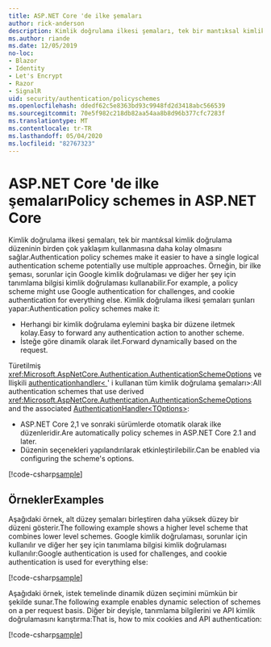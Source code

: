 ```yaml
---
title: ASP.NET Core 'de ilke şemaları
author: rick-anderson
description: Kimlik doğrulama ilkesi şemaları, tek bir mantıksal kimlik doğrulama şemasına sahip olmasını kolaylaştırır
ms.author: riande
ms.date: 12/05/2019
no-loc:
- Blazor
- Identity
- Let's Encrypt
- Razor
- SignalR
uid: security/authentication/policyschemes
ms.openlocfilehash: ddedf62c5e8363bd93c9948fd2d3418abc566539
ms.sourcegitcommit: 70e5f982c218db82aa54aa8b8d96b377cfc7283f
ms.translationtype: MT
ms.contentlocale: tr-TR
ms.lasthandoff: 05/04/2020
ms.locfileid: "82767323"
---
```

# <a name="policy-schemes-in-aspnet-core"></a><span data-ttu-id="374a6-103">ASP.NET Core 'de ilke şemaları</span><span class="sxs-lookup"><span data-stu-id="374a6-103">Policy schemes in ASP.NET Core</span></span>

<span data-ttu-id="374a6-104">Kimlik doğrulama ilkesi şemaları, tek bir mantıksal kimlik doğrulama düzeninin birden çok yaklaşım kullanmasına daha kolay olmasını sağlar.</span><span class="sxs-lookup"><span data-stu-id="374a6-104">Authentication policy schemes make it easier to have a single logical authentication scheme potentially use multiple approaches.</span></span> <span data-ttu-id="374a6-105">Örneğin, bir ilke şeması, sorunlar için Google kimlik doğrulaması ve diğer her şey için tanımlama bilgisi kimlik doğrulaması kullanabilir.</span><span class="sxs-lookup"><span data-stu-id="374a6-105">For example, a policy scheme might use Google authentication for challenges, and cookie authentication for everything else.</span></span> <span data-ttu-id="374a6-106">Kimlik doğrulama ilkesi şemaları şunları yapar:</span><span class="sxs-lookup"><span data-stu-id="374a6-106">Authentication policy schemes make it:</span></span>

* <span data-ttu-id="374a6-107">Herhangi bir kimlik doğrulama eylemini başka bir düzene iletmek kolay.</span><span class="sxs-lookup"><span data-stu-id="374a6-107">Easy to forward any authentication action to another scheme.</span></span>
* <span data-ttu-id="374a6-108">İsteğe göre dinamik olarak ilet.</span><span class="sxs-lookup"><span data-stu-id="374a6-108">Forward dynamically based on the request.</span></span>

<span data-ttu-id="374a6-109">Türetilmiş <xref:Microsoft.AspNetCore.Authentication.AuthenticationSchemeOptions> ve Ilişkili [authenticationhandler\< ](/dotnet/api/microsoft.aspnetcore.authentication.authenticationhandler-1)' i kullanan tüm kimlik doğrulama şemaları>:</span><span class="sxs-lookup"><span data-stu-id="374a6-109">All authentication schemes that use derived <xref:Microsoft.AspNetCore.Authentication.AuthenticationSchemeOptions> and the associated [AuthenticationHandler\<TOptions>](/dotnet/api/microsoft.aspnetcore.authentication.authenticationhandler-1):</span></span>

* <span data-ttu-id="374a6-110">ASP.NET Core 2,1 ve sonraki sürümlerde otomatik olarak ilke düzenleridir.</span><span class="sxs-lookup"><span data-stu-id="374a6-110">Are automatically policy schemes in ASP.NET Core 2.1 and later.</span></span>
* <span data-ttu-id="374a6-111">Düzenin seçenekleri yapılandırılarak etkinleştirilebilir.</span><span class="sxs-lookup"><span data-stu-id="374a6-111">Can be enabled via configuring the scheme's options.</span></span>

[!code-csharp[sample](policyschemes/samples/AuthenticationSchemeOptions.cs?name=snippet)]

## <a name="examples"></a><span data-ttu-id="374a6-112">Örnekler</span><span class="sxs-lookup"><span data-stu-id="374a6-112">Examples</span></span>

<span data-ttu-id="374a6-113">Aşağıdaki örnek, alt düzey şemaları birleştiren daha yüksek düzey bir düzeni gösterir.</span><span class="sxs-lookup"><span data-stu-id="374a6-113">The following example shows a higher level scheme that combines lower level schemes.</span></span> <span data-ttu-id="374a6-114">Google kimlik doğrulaması, sorunlar için kullanılır ve diğer her şey için tanımlama bilgisi kimlik doğrulaması kullanılır:</span><span class="sxs-lookup"><span data-stu-id="374a6-114">Google authentication is used for challenges, and cookie authentication is used for everything else:</span></span>

[!code-csharp[sample](policyschemes/samples/Startup.cs?name=snippet1)]

<span data-ttu-id="374a6-115">Aşağıdaki örnek, istek temelinde dinamik düzen seçimini mümkün bir şekilde sunar.</span><span class="sxs-lookup"><span data-stu-id="374a6-115">The following example enables dynamic selection of schemes on a per request basis.</span></span> <span data-ttu-id="374a6-116">Diğer bir deyişle, tanımlama bilgilerini ve API kimlik doğrulamasını karıştırma:</span><span class="sxs-lookup"><span data-stu-id="374a6-116">That is, how to mix cookies and API authentication:</span></span>

 <!-- REVIEW, missing If set in public Func<HttpContext, string> ForwardDefaultSelector -->

[!code-csharp[sample](policyschemes/samples/Startup.cs?name=snippet2)]

